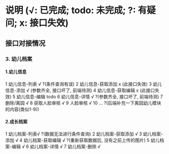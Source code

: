 # 说明 (√: 已完成; todo: 未完成; ?: 有疑问; x: 接口失效)

## 接口对接情况

### 3. 幼儿档案

#### 1.幼儿信息

  1 幼儿信息-列表 √ ?(条件查询有误)
  2 幼儿信息-获取添加 x (此接口失效)
  3 幼儿信息-添加 √ (参数齐全, 接口坏了, 前端待测)
  4 幼儿信息-获取编辑 x (此接口失效)
  5 幼儿信息-编辑 todo
  6 幼儿信息-详情 √ ?(参数齐全, 接口坏了, 前端待测)
  7 删除/离园 √
  8 获取人脸审核 √
  9 人脸审核 √
  10 ... ?(后端补充一下离园幼儿模块的内容(类似1-9))

#### 2.成长档案

  1 幼儿档案-列表√ ?(数据无法进行条件查询)
  2 幼儿档案-获取添加 √
  3 幼儿档案-添加 √
  4 幼儿档案-获取编辑 √ ?(重新获取数据后, 没有之前上传的图片)
  5 幼儿档案-编辑 √
  6 幼儿档案-详情 √
  7 幼儿档案-删除 √

